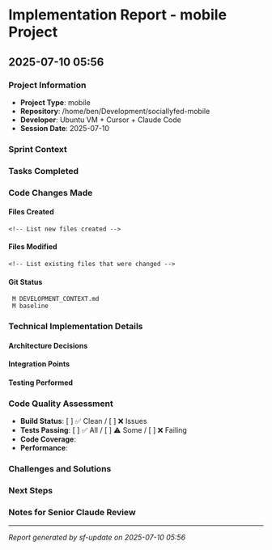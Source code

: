 # Implementation Report - mobile Project
## 2025-07-10 05:56

### Project Information
- **Project Type**: mobile
- **Repository**: /home/ben/Development/sociallyfed-mobile
- **Developer**: Ubuntu VM + Cursor + Claude Code
- **Session Date**: 2025-07-10

### Sprint Context
<!-- Reference the current sprint goals and today's brief -->

### Tasks Completed
<!-- Claude Code: List specific features/components implemented -->

### Code Changes Made
<!-- Claude Code: Describe the key code changes -->

#### Files Created
```
<!-- List new files created -->
```

#### Files Modified  
```
<!-- List existing files that were changed -->
```

#### Git Status
```
 M DEVELOPMENT_CONTEXT.md
 M baseline
```

### Technical Implementation Details
<!-- Claude Code: Fill in technical details about the implementation -->

#### Architecture Decisions
<!-- Describe any architectural choices made -->

#### Integration Points
<!-- Note connections to other components/services -->

#### Testing Performed
<!-- Describe testing done during this session -->

### Code Quality Assessment
- **Build Status**: [ ] ✅ Clean / [ ] ❌ Issues
- **Tests Passing**: [ ] ✅ All / [ ] ⚠️ Some / [ ] ❌ Failing
- **Code Coverage**: <!-- Estimate or measure -->
- **Performance**: <!-- Any performance considerations -->

### Challenges and Solutions
<!-- Document any problems encountered and how they were resolved -->

### Next Steps
<!-- What should be done in the next session -->

### Notes for Senior Claude Review
<!-- Any specific questions or areas that need architectural guidance -->

---
*Report generated by sf-update on 2025-07-10 05:56*
